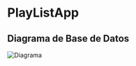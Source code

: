 # PlayListApp

## Diagrama de Base de Datos

![Diagrama](https://drawsql.app/1000372242/diagrams/db-playlist-app/embed)
